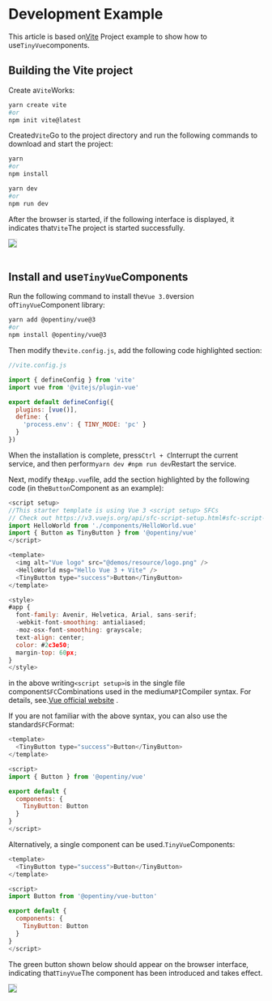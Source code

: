 <!--anchor:on-->

# Development Example

This article is based on[Vite](https://cn.vitejs.dev/) Project example to show how to use`TinyVue`components.

## Building the Vite project

Create a`Vite`Works:

```bash
yarn create vite
#or
npm init vite@latest
```

Created`Vite`Go to the project directory and run the following commands to download and start the project:

```bash
yarn
#or
npm install

yarn dev
#or
npm run dev
```

After the browser is started, if the following interface is displayed, it indicates that`Vite`The project is started successfully.

<img src="@demos/resource/vite-vue.png" class="image" style="box-shadow: 0 0 0 1px rgba(0, 0, 0, 0.14)" ><br><br>

## Install and use`TinyVue`Components

Run the following command to install the`Vue 3.0`version of`TinyVue`Component library:

```bash
yarn add @opentiny/vue@3
#or
npm install @opentiny/vue@3
```

Then modify the`vite.config.js`, add the following code highlighted section:

```js {8-10}
//vite.config.js

import { defineConfig } from 'vite'
import vue from '@vitejs/plugin-vue'

export default defineConfig({
  plugins: [vue()],
  define: {
    'process.env': { TINY_MODE: 'pc' }
  }
})
```

When the installation is complete, press`Ctrl + C`Interrupt the current service, and then perform`yarn dev #npm run dev`Restart the service.

Next, modify the`App.vue`file, add the section highlighted by the following code (in the`Button`Component as an example):

```js {5,11}
<script setup>
//This starter template is using Vue 3 <script setup> SFCs
// Check out https://v3.vuejs.org/api/sfc-script-setup.html#sfc-script-setup
import HelloWorld from './components/HelloWorld.vue'
import { Button as TinyButton } from '@opentiny/vue'
</script>

<template>
  <img alt="Vue logo" src="@demos/resource/logo.png" />
  <HelloWorld msg="Hello Vue 3 + Vite" />
  <TinyButton type="success">Button</TinyButton>
</template>

<style>
#app {
  font-family: Avenir, Helvetica, Arial, sans-serif;
  -webkit-font-smoothing: antialiased;
  -moz-osx-font-smoothing: grayscale;
  text-align: center;
  color: #2c3e50;
  margin-top: 60px;
}
</style>
```

in the above writing`<script setup>`is in the single file component`SFC`Combinations used in the medium`API`Compiler syntax. For details, see.[Vue official website](https://v3.vuejs.org/api/sfc-script-setup.html#sfc-script-setup) .

If you are not familiar with the above syntax, you can also use the standard`SFC`Format:

```js
<template>
  <TinyButton type="success">Button</TinyButton>
</template>

<script>
import { Button } from '@opentiny/vue'

export default {
  components: {
    TinyButton: Button
  }
}
</script>
```

Alternatively, a single component can be used.`TinyVue`Components:

```js
<template>
  <TinyButton type="success">Button</TinyButton>
</template>

<script>
import Button from '@opentiny/vue-button'

export default {
  components: {
    TinyButton: Button
  }
}
</script>
```

The green button shown below should appear on the browser interface, indicating that`TinyVue`The component has been introduced and takes effect.

<img src="@demos/resource/tiny-vue.png" class="image" style="box-shadow: 0 0 0 1px rgba(0, 0, 0, 0.14)" ><br><br>
